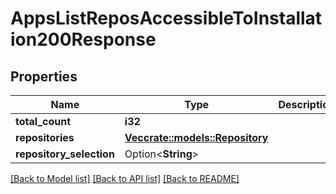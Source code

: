 # AppsListReposAccessibleToInstallation200Response

## Properties

Name | Type | Description | Notes
------------ | ------------- | ------------- | -------------
**total_count** | **i32** |  | 
**repositories** | [**Vec<crate::models::Repository>**](repository.md) |  | 
**repository_selection** | Option<**String**> |  | [optional]

[[Back to Model list]](../README.md#documentation-for-models) [[Back to API list]](../README.md#documentation-for-api-endpoints) [[Back to README]](../README.md)



